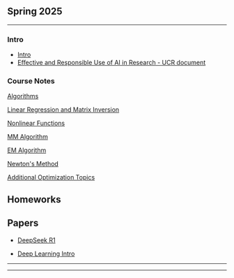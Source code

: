 ## Spring 2025

---

### Intro

- [Intro](Notes/0.Intro.html)
- [Eﬀective and Responsible Use of AI in Research - UCR document](/papers/Eﬀective_and_Responsible_Use_of_AI_in_Research.docx)

### Course Notes

[Algorithms](/Notes/Algorithms.pdf)
<!-- <img src="images/dummy_thumbnail.jpg?raw=true"/> -->


[Linear Regression and Matrix Inversion](/Notes/LRMI.pdf)
<!-- <img src="images/dummy_thumbnail.jpg?raw=true"/> -->


[Nonlinear Functions](/Notes/NonlinearFunctions.pdf)
<!-- <img src="images/dummy_thumbnail.jpg?raw=true"/> -->


[MM Algorithm](/Notes/MM.pdf)

[EM Algorithm](/Notes/EM.pdf)

[Newton's Method](/Notes/Newton-2.pdf)

[Additional Optimization Topics](/Notes/Opt_top.pdf)

## Homeworks

## Papers

- [DeepSeek R1](https://arxiv.org/abs/2501.12948)

- [Deep Learning Intro](/papers/Deep_learning_Intro.pdf)


---




---
<!-- <p style="font-size:11px">Page template forked from <a href="https://github.com/evanca/quick-portfolio">evanca</a></p> -->
<!-- Remove above link if you don't want to attibute -->
